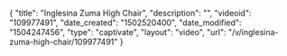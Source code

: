 {
    "title": "Inglesina Zuma High Chair",
    "description": "",
    "videoid": "109977491",
    "date_created": "1502520400",
    "date_modified": "1504247456",
    "type": "captivate",
    "layout": "video",
    "url": "\/v\/inglesina-zuma-high-chair\/109977491"
}
